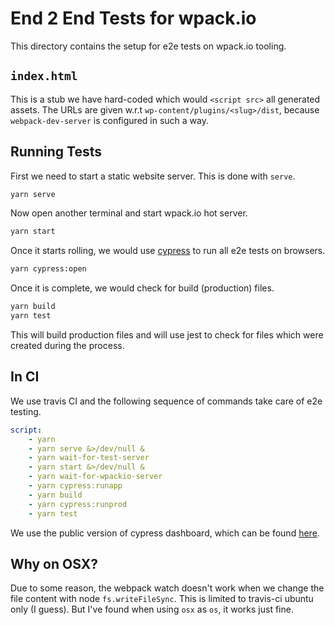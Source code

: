 # End 2 End Tests for wpack.io

This directory contains the setup for e2e tests on wpack.io tooling.

## `index.html`

This is a stub we have hard-coded which would `<script src>` all generated assets.
The URLs are given w.r.t `wp-content/plugins/<slug>/dist`, because `webpack-dev-server`
is configured in such a way.

## Running Tests

First we need to start a static website server. This is done with `serve`.

```bash
yarn serve
```

Now open another terminal and start wpack.io hot server.

```bash
yarn start
```

Once it starts rolling, we would use [cypress](https://www.cypress.io/) to run
all e2e tests on browsers.

```bash
yarn cypress:open
```

Once it is complete, we would check for build (production) files.

```bash
yarn build
yarn test
```

This will build production files and will use jest to check for files which were
created during the process.

## In CI

We use travis CI and the following sequence of commands take care of e2e testing.

```yml
script:
    - yarn
    - yarn serve &>/dev/null &
    - yarn wait-for-test-server
    - yarn start &>/dev/null &
    - yarn wait-for-wpackio-server
    - yarn cypress:runapp
    - yarn build
    - yarn cypress:runprod
    - yarn test
```

We use the public version of cypress dashboard, which can be found [here](https://dashboard.cypress.io/#/projects/r3p1vm/runs).

## Why on OSX?

Due to some reason, the webpack watch doesn't work when we change the file
content with node `fs.writeFileSync`. This is limited to travis-ci ubuntu only
(I guess). But I've found when using `osx` as `os`, it works just fine.

